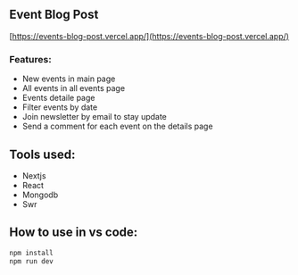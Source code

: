 ## Event Blog Post

[https://events-blog-post.vercel.app/](https://events-blog-post.vercel.app/)

### Features:
- New events in main page
- All events in all events page
- Events detaile page
- Filter events by date
- Join newsletter by email to stay update
- Send a comment for each event on the details page

## Tools used:
- Nextjs
- React
- Mongodb
- Swr

## How to use in vs code:
```bash
npm install
npm run dev
```

